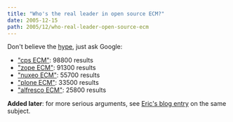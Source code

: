 ```yaml
---
title: "Who's the real leader in open source ECM?"
date: 2005-12-15
path: 2005/12/who-real-leader-open-source-ecm
---
```


<p>
Don't believe the <a href="http://www.tmcnet.com/usubmit/-alfresco-named-winner-5th-annual-econtent-100-awards-/2005/dec/1223208.htm">hype</a>, just ask Google:
</p><ul><li><a href="http://www.google.fr/search?num=50&amp;hs=OgV&amp;hl=fr&amp;client=firefox&amp;rls=org.mozilla%3Aen-US%3Aunofficial&amp;q=cps+ecm&amp;btnG=Rechercher&amp;meta=">"cps ECM"</a>: 98800 results</li>

<li><a href="http://www.google.fr/search?num=50&amp;hs=OgV&amp;hl=fr&amp;client=firefox&amp;rls=org.mozilla%3Aen-US%3Aunofficial&amp;q=zope+ecm&amp;btnG=Rechercher&amp;meta=">"zope ECM"</a>: 91300 results</li>

<li><a href="http://www.google.fr/search?num=50&amp;hs=OgV&amp;hl=fr&amp;client=firefox&amp;rls=org.mozilla%3Aen-US%3Aunofficial&amp;q=nuxeo+ecm&amp;btnG=Rechercher&amp;meta=">"nuxeo ECM"</a>: 55700 results</li>


<li><a href="http://www.google.fr/search?num=50&amp;hs=OgV&amp;hl=fr&amp;client=firefox&amp;rls=org.mozilla%3Aen-US%3Aunofficial&amp;q=plone+ecm&amp;btnG=Rechercher&amp;meta=">"plone ECM"</a>: 33500 results</li>

<li><a href="http://www.google.fr/search?num=50&amp;hs=OgV&amp;hl=fr&amp;client=firefox&amp;rls=org.mozilla%3Aen-US%3Aunofficial&amp;q=alfresco+ecm&amp;btnG=Rechercher&amp;meta=">"alfresco ECM"</a>: 25800 results</li>

</ul><p>
<b>Added later</b>: for more serious arguments, see <a href="http://blogs.nuxeo.com/sections/blogs/eric_barroca/2005_12_07_open-source-ecm-now">Eric's blog entry</a> on the same subject.
</p> 

